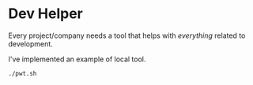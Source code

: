 # Dev Helper

Every project/company needs a tool that helps with _everything_ related to development.

I've implemented an example of local tool.

```sh
./pwt.sh
```

